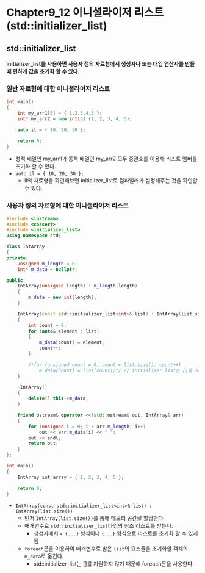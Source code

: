 # Chapter9_12 이니셜라이저 리스트(std::initializer_list)

## std::initializer_list
**initializer_list를 사용하면 사용자 정의 자료형에서 생성자나 또는 대입 연산자를 만들 때 편하게 값을 초기화 할 수 있다.**

### 일반 자료형에 대한 이니셜라이저 리스트
```cpp
int main()
{
	int my_arr1[5] = { 1,2,3,4,5 };
	int* my_arr2 = new int[5] {1, 2, 3, 4, 5};

	auto il = { 10, 20, 30 };

	return 0;
}
```
- 정적 배열인 my_arr1과 동적 배열인 my_arr2 모두 중괄호를 이용해 리스트 멤버를 초기화 할 수 있다.
- `auto il = { 10, 20, 30 };`
  - il의 자료형을 확인해보면 initializer_list로 컴파일러가 설정해주는 것을 확인할 수 있다.

### 사용자 정의 자료형에 대한 이니셜라이저 리스트
```cpp
#include <iostream>
#include <cassert>
#include <initializer_list>
using namespace std;

class IntArray
{
private:
	unsigned m_length = 0;
	int* m_data = nullptr;

public:
	IntArray(unsigned length) : m_length(length)
	{
		m_data = new int[length];
	}

	IntArray(const std::initializer_list<int>& list) : IntArray(list.size())
	{
		int count = 0;
		for (auto& element : list)
		{
			m_data[count] = element;
			count++;
		}

		/*for (unsigned count = 0; count < list.size(); count++)
			m_data[count] = list[count];*/ // initializer_list는 []를 지원하지 않는다.
	}

	~IntArray()
	{
		delete[] this->m_data;
	}

	friend ostream& operator <<(std::ostream& out, IntArray& arr)
	{
		for (unsigned i = 0; i < arr.m_length; i++)
			out << arr.m_data[i] << " ";
		out << endl;
		return out;
	}
};

int main()
{
	IntArray int_array = { 1, 2, 3, 4, 5 };

	return 0;
}
```
- `IntArray(const std::initializer_list<int>& list) : IntArray(list.size())`
  - 먼저 `IntArray(list.size())`를 통해 메모리 공간을 할당한다.
  - 매개변수로 `std::initializer_list`타입의 참조 리스트를 받는다.
    - 생성자에서 `= {...}` 형식이나 `{...}` 형식으로 리스트를 초기화 할 수 있게 됨
  - `foreach`문을 이용하여 매개변수로 받은 `list`의 요소들을 초기화할 객체의 `m_data`로 옮긴다.
    - std::initializer_list는 []를 지원하지 않기 때문에 foreach문을 사용한다.